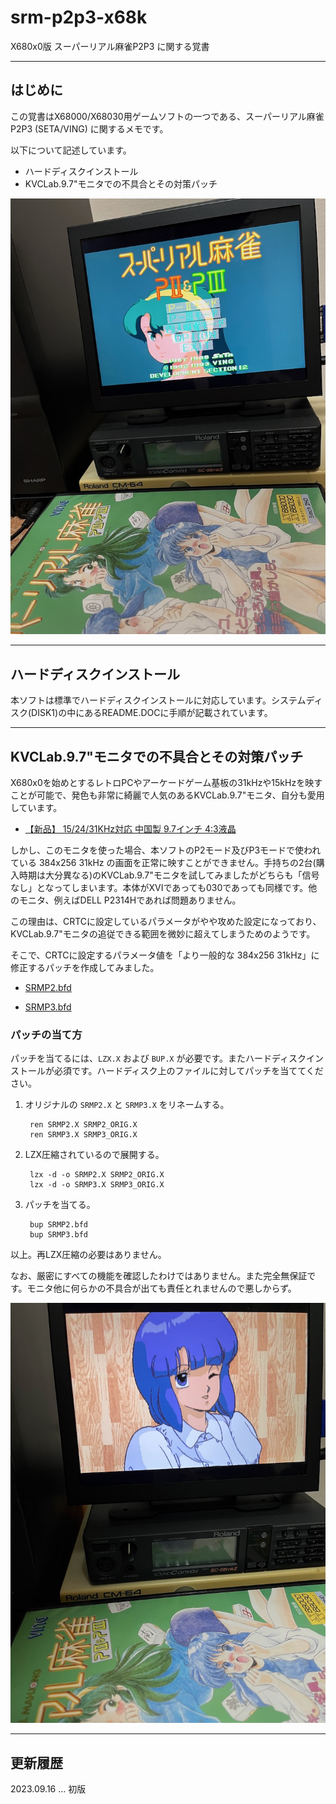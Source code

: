 # srm-p2p3-x68k
X680x0版 スーパーリアル麻雀P2P3 に関する覚書

---

## はじめに

この覚書はX68000/X68030用ゲームソフトの一つである、スーパーリアル麻雀P2P3 (SETA/VING) に関するメモです。

以下について記述しています。

* ハードディスクインストール
* KVCLab.9.7"モニタでの不具合とその対策パッチ

<img src='images/srm23_1.jpeg'/>

---

## ハードディスクインストール

本ソフトは標準でハードディスクインストールに対応しています。システムディスク(DISK1)の中にあるREADME.DOCに手順が記載されています。

---

## KVCLab.9.7"モニタでの不具合とその対策パッチ

X680x0を始めとするレトロPCやアーケードゲーム基板の31kHzや15kHzを映すことが可能で、発色も非常に綺麗で人気のあるKVCLab.9.7"モニタ、自分も愛用しています。

* [【新品】 15/24/31KHz対応 中国製 9.7インチ 4:3液晶](https://kvclab.com/shopdetail/000000000489/)

しかし、このモニタを使った場合、本ソフトのP2モード及びP3モードで使われている 384x256 31kHz の画面を正常に映すことができません。手持ちの2台(購入時期は大分異なる)のKVCLab.9.7"モニタを試してみましたがどちらも「信号なし」となってしまいます。本体がXVIであっても030であっても同様です。他のモニタ、例えばDELL P2314Hであれば問題ありません。

この理由は、CRTCに設定しているパラメータがやや攻めた設定になっており、KVCLab.9.7"モニタの追従できる範囲を微妙に超えてしまうためのようです。

そこで、CRTCに設定するパラメータ値を「より一般的な 384x256 31kHz」に修正するパッチを作成してみました。

* [SRMP2.bfd](https://github.com/tantanGH/srm-p2p3-x68k/raw/main/bfd/SRMP2.bfd)

* [SRMP3.bfd](https://github.com/tantanGH/srm-p2p3-x68k/raw/main/bfd/SRMP3.bfd)


### パッチの当て方

パッチを当てるには、`LZX.X` および `BUP.X` が必要です。またハードディスクインストールが必須です。ハードディスク上のファイルに対してパッチを当ててください。

1. オリジナルの `SRMP2.X` と `SRMP3.X` をリネームする。

        ren SRMP2.X SRMP2_ORIG.X
        ren SRMP3.X SRMP3_ORIG.X

2. LZX圧縮されているので展開する。

        lzx -d -o SRMP2.X SRMP2_ORIG.X
        lzx -d -o SRMP3.X SRMP3_ORIG.X

3. パッチを当てる。

        bup SRMP2.bfd
        bup SRMP3.bfd

以上。再LZX圧縮の必要はありません。

なお、厳密にすべての機能を確認したわけではありません。また完全無保証です。モニタ他に何らかの不具合が出ても責任とれませんので悪しからず。

<img src='images/srm23_2.jpeg'/>

---

## 更新履歴

2023.09.16 ... 初版
